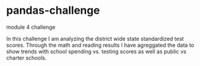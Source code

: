 # pandas-challenge
module 4 challenge

In this challenge I am analyzing the district wide state standardized test scores. Through the math and reading results I have agreggated the data to show trends with school spending vs. testing scores as well as public vs charter schools.
 
 
